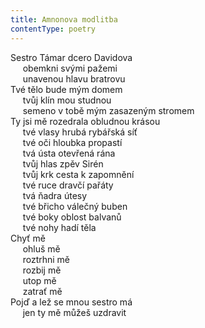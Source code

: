 ```yaml
---
title: Amnonova modlitba
contentType: poetry
---
```


<section>

Sestro Támar dcero Davidova  
     obemkni svými pažemi  
     unavenou hlavu bratrovu  
Tvé tělo bude mým domem  
     tvůj klín mou studnou  
     semeno v tobě mým zasazeným stromem  
Ty jsi mě rozedrala obludnou krásou  
     tvé vlasy hrubá rybářská síť  
     tvé oči hloubka propastí  
     tvá ústa otevřená rána  
     tvůj hlas zpěv Sirén  
     tvůj krk cesta k zapomnění  
     tvé ruce dravčí pařáty  
     tvá ňadra útesy  
     tvé břicho válečný buben  
     tvé boky oblost balvanů  
     tvé nohy hadí těla  
Chyť mě  
     ohluš mě  
     roztrhni mě  
     rozbij mě  
     utop mě  
     zatrať mě  
Pojď a lež se mnou sestro má  
     jen ty mě můžeš uzdravit

</section>
